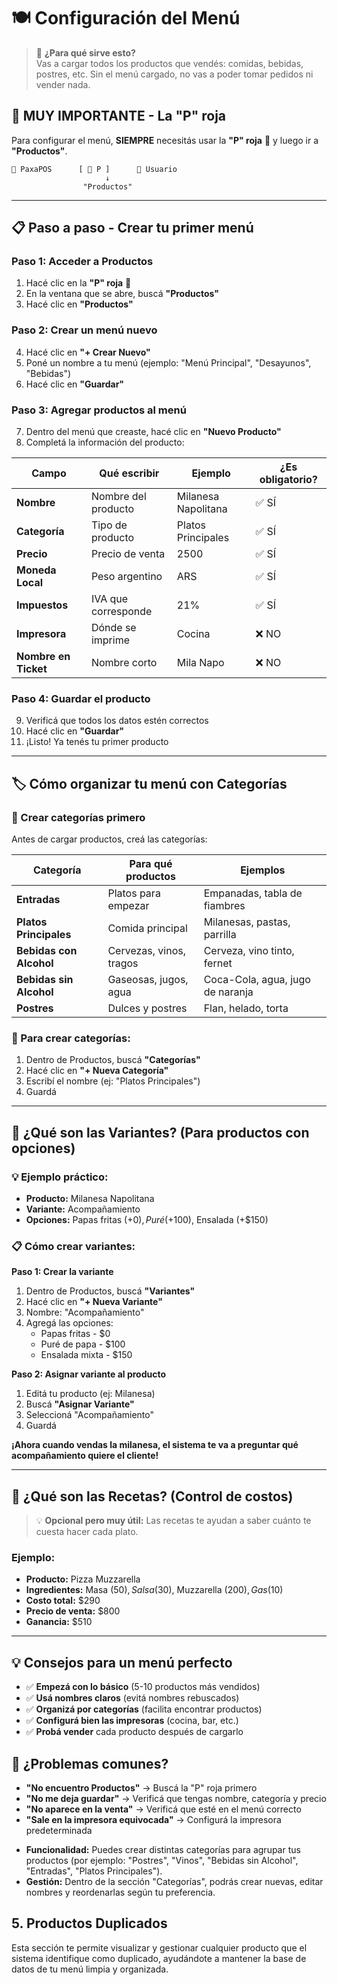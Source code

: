 # 🍽️ Configuración del Menú

> 🎯 **¿Para qué sirve esto?**  
> Vas a cargar todos los productos que vendés: comidas, bebidas, postres, etc. Sin el menú cargado, no vas a poder tomar pedidos ni vender nada.

## 🔴 **MUY IMPORTANTE - La "P" roja**

Para configurar el menú, **SIEMPRE** necesitás usar la **"P" roja** 🔴 y luego ir a **"Productos"**.

```
🏪 PaxaPOS      [ 🔴 P ]      👤 Usuario
                     ↓
                "Productos"
```

---

## 📋 **Paso a paso - Crear tu primer menú**

### **Paso 1: Acceder a Productos**
1. Hacé clic en la **"P" roja** 🔴
2. En la ventana que se abre, buscá **"Productos"**
3. Hacé clic en **"Productos"**

### **Paso 2: Crear un menú nuevo**
4. Hacé clic en **"+ Crear Nuevo"**
5. Poné un nombre a tu menú (ejemplo: "Menú Principal", "Desayunos", "Bebidas")
6. Hacé clic en **"Guardar"**

### **Paso 3: Agregar productos al menú**
7. Dentro del menú que creaste, hacé clic en **"Nuevo Producto"**
8. Completá la información del producto:

| Campo | Qué escribir | Ejemplo | ¿Es obligatorio? |
|-------|-------------|---------|------------------|
| **Nombre** | Nombre del producto | Milanesa Napolitana | ✅ SÍ |
| **Categoría** | Tipo de producto | Platos Principales | ✅ SÍ |
| **Precio** | Precio de venta | 2500 | ✅ SÍ |
| **Moneda Local** | Peso argentino | ARS | ✅ SÍ |
| **Impuestos** | IVA que corresponde | 21% | ✅ SÍ |
| **Impresora** | Dónde se imprime | Cocina | ❌ NO |
| **Nombre en Ticket** | Nombre corto | Mila Napo | ❌ NO |

### **Paso 4: Guardar el producto**
9. Verificá que todos los datos estén correctos
10. Hacé clic en **"Guardar"**
11. ¡Listo! Ya tenés tu primer producto

---

## 🏷️ **Cómo organizar tu menú con Categorías**

### **📝 Crear categorías primero**
Antes de cargar productos, creá las categorías:

| Categoría | Para qué productos | Ejemplos |
|-----------|-------------------|----------|
| **Entradas** | Platos para empezar | Empanadas, tabla de fiambres |
| **Platos Principales** | Comida principal | Milanesas, pastas, parrilla |
| **Bebidas con Alcohol** | Cervezas, vinos, tragos | Cerveza, vino tinto, fernet |
| **Bebidas sin Alcohol** | Gaseosas, jugos, agua | Coca-Cola, agua, jugo de naranja |
| **Postres** | Dulces y postres | Flan, helado, torta |

### **🔧 Para crear categorías:**
1. Dentro de Productos, buscá **"Categorías"**
2. Hacé clic en **"+ Nueva Categoría"**
3. Escribí el nombre (ej: "Platos Principales")
4. Guardá

---

## 🔄 **¿Qué son las Variantes? (Para productos con opciones)**

### **💡 Ejemplo práctico:**
- **Producto:** Milanesa Napolitana
- **Variante:** Acompañamiento
- **Opciones:** Papas fritas (+$0), Puré (+$100), Ensalada (+$150)

### **📋 Cómo crear variantes:**

**Paso 1: Crear la variante**
1. Dentro de Productos, buscá **"Variantes"**
2. Hacé clic en **"+ Nueva Variante"**
3. Nombre: "Acompañamiento"
4. Agregá las opciones:
   - Papas fritas - $0
   - Puré de papa - $100
   - Ensalada mixta - $150

**Paso 2: Asignar variante al producto**
1. Editá tu producto (ej: Milanesa)
2. Buscá **"Asignar Variante"**
3. Seleccioná "Acompañamiento"
4. Guardá

**¡Ahora cuando vendas la milanesa, el sistema te va a preguntar qué acompañamiento quiere el cliente!**

---

## 🧾 **¿Qué son las Recetas? (Control de costos)**

> 💡 **Opcional pero muy útil:** Las recetas te ayudan a saber cuánto te cuesta hacer cada plato.

### **Ejemplo:**
- **Producto:** Pizza Muzzarella
- **Ingredientes:** Masa ($50), Salsa ($30), Muzzarella ($200), Gas ($10)
- **Costo total:** $290
- **Precio de venta:** $800
- **Ganancia:** $510

---
## 💡 **Consejos para un menú perfecto**
- ✅ **Empezá con lo básico** (5-10 productos más vendidos)
- ✅ **Usá nombres claros** (evitá nombres rebuscados)
- ✅ **Organizá por categorías** (facilita encontrar productos)
- ✅ **Configurá bien las impresoras** (cocina, bar, etc.)
- ✅ **Probá vender** cada producto después de cargarlo

## 🚨 **¿Problemas comunes?**
- **"No encuentro Productos"** → Buscá la "P" roja primero
- **"No me deja guardar"** → Verificá que tengas nombre, categoría y precio
- **"No aparece en la venta"** → Verificá que esté en el menú correcto
- **"Sale en la impresora equivocada"** → Configurá la impresora predeterminada

* **Funcionalidad:** Puedes crear distintas categorías para agrupar tus productos (por ejemplo: "Postres", "Vinos", "Bebidas sin Alcohol", "Entradas", "Platos Principales").
* **Gestión:** Dentro de la sección "Categorías", podrás crear nuevas, editar nombres y reordenarlas según tu preferencia.

## 5. Productos Duplicados
Esta sección te permite visualizar y gestionar cualquier producto que el sistema identifique como duplicado, ayudándote a mantener la base de datos de tu menú limpia y organizada.

